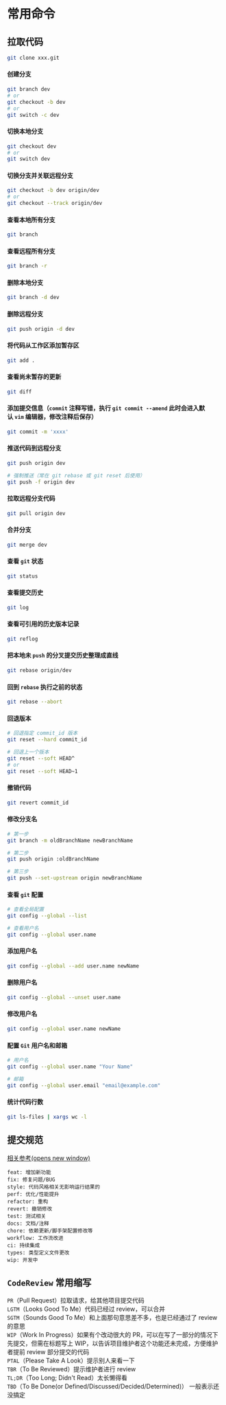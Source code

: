 # 常用命令

## 拉取代码

```bash
git clone xxx.git
```

#### 创建分支

```bash
git branch dev
# or
git checkout -b dev
# or
git switch -c dev
```

#### 切换本地分支

```bash
git checkout dev
# or
git switch dev
```

#### 切换分支并关联远程分支

```bash
git checkout -b dev origin/dev
# or
git checkout --track origin/dev
```

#### 查看本地所有分支

```bash
git branch
```

#### 查看远程所有分支

```bash
git branch -r
```

#### 删除本地分支

```bash
git branch -d dev
```

#### 删除远程分支

```bash
git push origin -d dev
```

#### 将代码从工作区添加暂存区

```bash
git add .
```

#### 查看尚未暂存的更新

```bash
git diff
```

#### 添加提交信息（`commit` 注释写错，执行 `git commit --amend` 此时会进入默认 `vim` 编辑器，修改注释后保存）

```bash
git commit -m 'xxxx'
```

#### 推送代码到远程分支

```bash
git push origin dev

# 强制推送（常在 git rebase 或 git reset 后使用）
git push -f origin dev
```
#### 拉取远程分支代码

```bash
git pull origin dev
```

#### 合并分支

```bash
git merge dev
```

#### 查看 `git` 状态

```bash
git status
```

#### 查看提交历史

```bash
git log
```

#### 查看可引用的历史版本记录

```bash
git reflog
```

#### 把本地未 `push` 的分叉提交历史整理成直线

```bash
git rebase origin/dev
```

#### 回到 `rebase` 执行之前的状态

```bash
git rebase --abort
```

#### 回退版本

```bash
# 回退指定 commit_id 版本
git reset --hard commit_id

# 回退上一个版本
git reset --soft HEAD^
# or
git reset --soft HEAD~1
```

#### 撤销代码

```bash
git revert commit_id
```

#### 修改分支名

```bash
# 第一步
git branch -m oldBranchName newBranchName

# 第二步
git push origin :oldBranchName

# 第三步
git push --set-upstream origin newBranchName
```

#### 查看 `git` 配置

```bash
# 查看全局配置
git config --global --list

# 查看用户名
git config --global user.name
```

#### 添加用户名

```bash
git config --global --add user.name newName
```

#### 删除用户名

```bash
git config --global --unset user.name
```

#### 修改用户名

```bash
git config --global user.name newName
```

#### 配置 `Git` 用户名和邮箱

```bash
# 用户名
git config --global user.name "Your Name"

# 邮箱
git config --global user.email "email@example.com"
```

#### 统计代码行数

```bash
git ls-files | xargs wc -l
```

## 提交规范

[相关参考(opens new window)](https://github.com/conventional-changelog/conventional-changelog/tree/master/packages/conventional-changelog-angular)

`feat: 增加新功能`\
`fix: 修复问题/BUG`\
`style: 代码风格相关无影响运行结果的`\
`perf: 优化/性能提升`\
`refactor: 重构`\
`revert: 撤销修改`\
`test: 测试相关`\
`docs: 文档/注释`\
`chore: 依赖更新/脚手架配置修改等`\
`workflow: 工作流改进`\
`ci: 持续集成`\
`types: 类型定义文件更改`\
`wip: 开发中`

## `CodeReview` 常用缩写

`PR`（Pull Request）拉取请求，给其他项目提交代码\
`LGTM`（Looks Good To Me）代码已经过 review，可以合并\
`SGTM`（Sounds Good To Me）和上面那句意思差不多，也是已经通过了 review 的意思\
`WIP`（Work In Progress）如果有个改动很大的 PR，可以在写了一部分的情况下先提交，但需在标题写上 WIP，以告诉项目维护者这个功能还未完成，方便维护者提前 review 部分提交的代码\
`PTAL`（Please Take A Look）提示别人来看一下\
`TBR`（To Be Reviewed）提示维护者进行 review\
`TL;DR`（Too Long; Didn't Read）太长懒得看\
`TBD`（To Be Done(or Defined/Discussed/Decided/Determined)） 一般表示还没搞定
